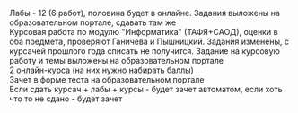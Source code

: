 Лабы - 12 (6 работ), половина будет в онлайне. Задания выложены на образовательном портале, сдавать там же  
Курсовая работа по модулю "Информатика" (ТАФЯ+САОД), оценки в оба предмета, проверяют Ганичева и Пышницкий. Задания изменены, с курсачей прошлого года списать не получится. Задание на курсовую работу и темы выложены на образовательном портале  
2 онлайн-курса (на них нужно набирать баллы)  
Зачет в форме теста на образовательном портале  
Если сдать курсач + лабы + курсы - будет зачет автоматом, если хоть что то не сдано - будет зачет  